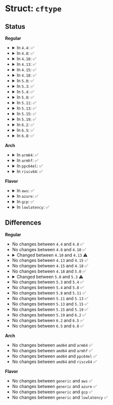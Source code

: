 # Struct: <code>cftype</code>

## Status
<b>Regular</b>
<ul>
<li>
<details>
<summary>In <code>4.4</code>: ✅</summary>

```c
struct cftype {
    char name[64];
    long unsigned int private;
    size_t max_write_len;
    unsigned int flags;
    unsigned int file_offset;
    struct cgroup_subsys *ss;
    struct list_head node;
    struct kernfs_ops *kf_ops;
    u64 (*read_u64)(struct cgroup_subsys_state *, struct cftype *);
    s64 (*read_s64)(struct cgroup_subsys_state *, struct cftype *);
    int (*seq_show)(struct seq_file *, void *);
    void * (*seq_start)(struct seq_file *, loff_t *);
    void * (*seq_next)(struct seq_file *, void *, loff_t *);
    void (*seq_stop)(struct seq_file *, void *);
    int (*write_u64)(struct cgroup_subsys_state *, struct cftype *, u64);
    int (*write_s64)(struct cgroup_subsys_state *, struct cftype *, s64);
    ssize_t (*write)(struct kernfs_open_file *, char *, size_t, loff_t);
};
```
</details>
</li>
<li>
<details>
<summary>In <code>4.8</code>: ✅</summary>

```c
struct cftype {
    char name[64];
    long unsigned int private;
    size_t max_write_len;
    unsigned int flags;
    unsigned int file_offset;
    struct cgroup_subsys *ss;
    struct list_head node;
    struct kernfs_ops *kf_ops;
    u64 (*read_u64)(struct cgroup_subsys_state *, struct cftype *);
    s64 (*read_s64)(struct cgroup_subsys_state *, struct cftype *);
    int (*seq_show)(struct seq_file *, void *);
    void * (*seq_start)(struct seq_file *, loff_t *);
    void * (*seq_next)(struct seq_file *, void *, loff_t *);
    void (*seq_stop)(struct seq_file *, void *);
    int (*write_u64)(struct cgroup_subsys_state *, struct cftype *, u64);
    int (*write_s64)(struct cgroup_subsys_state *, struct cftype *, s64);
    ssize_t (*write)(struct kernfs_open_file *, char *, size_t, loff_t);
};
```
</details>
</li>
<li>
<details>
<summary>In <code>4.10</code>: ✅</summary>

```c
struct cftype {
    char name[64];
    long unsigned int private;
    size_t max_write_len;
    unsigned int flags;
    unsigned int file_offset;
    struct cgroup_subsys *ss;
    struct list_head node;
    struct kernfs_ops *kf_ops;
    u64 (*read_u64)(struct cgroup_subsys_state *, struct cftype *);
    s64 (*read_s64)(struct cgroup_subsys_state *, struct cftype *);
    int (*seq_show)(struct seq_file *, void *);
    void * (*seq_start)(struct seq_file *, loff_t *);
    void * (*seq_next)(struct seq_file *, void *, loff_t *);
    void (*seq_stop)(struct seq_file *, void *);
    int (*write_u64)(struct cgroup_subsys_state *, struct cftype *, u64);
    int (*write_s64)(struct cgroup_subsys_state *, struct cftype *, s64);
    ssize_t (*write)(struct kernfs_open_file *, char *, size_t, loff_t);
};
```
</details>
</li>
<li>
<details>
<summary>In <code>4.13</code>: ✅</summary>

```c
struct cftype {
    char name[64];
    long unsigned int private;
    size_t max_write_len;
    unsigned int flags;
    unsigned int file_offset;
    struct cgroup_subsys *ss;
    struct list_head node;
    struct kernfs_ops *kf_ops;
    int (*open)(struct kernfs_open_file *);
    void (*release)(struct kernfs_open_file *);
    u64 (*read_u64)(struct cgroup_subsys_state *, struct cftype *);
    s64 (*read_s64)(struct cgroup_subsys_state *, struct cftype *);
    int (*seq_show)(struct seq_file *, void *);
    void * (*seq_start)(struct seq_file *, loff_t *);
    void * (*seq_next)(struct seq_file *, void *, loff_t *);
    void (*seq_stop)(struct seq_file *, void *);
    int (*write_u64)(struct cgroup_subsys_state *, struct cftype *, u64);
    int (*write_s64)(struct cgroup_subsys_state *, struct cftype *, s64);
    ssize_t (*write)(struct kernfs_open_file *, char *, size_t, loff_t);
};
```
</details>
</li>
<li>
<details>
<summary>In <code>4.15</code>: ✅</summary>

```c
struct cftype {
    char name[64];
    long unsigned int private;
    size_t max_write_len;
    unsigned int flags;
    unsigned int file_offset;
    struct cgroup_subsys *ss;
    struct list_head node;
    struct kernfs_ops *kf_ops;
    int (*open)(struct kernfs_open_file *);
    void (*release)(struct kernfs_open_file *);
    u64 (*read_u64)(struct cgroup_subsys_state *, struct cftype *);
    s64 (*read_s64)(struct cgroup_subsys_state *, struct cftype *);
    int (*seq_show)(struct seq_file *, void *);
    void * (*seq_start)(struct seq_file *, loff_t *);
    void * (*seq_next)(struct seq_file *, void *, loff_t *);
    void (*seq_stop)(struct seq_file *, void *);
    int (*write_u64)(struct cgroup_subsys_state *, struct cftype *, u64);
    int (*write_s64)(struct cgroup_subsys_state *, struct cftype *, s64);
    ssize_t (*write)(struct kernfs_open_file *, char *, size_t, loff_t);
};
```
</details>
</li>
<li>
<details>
<summary>In <code>4.18</code>: ✅</summary>

```c
struct cftype {
    char name[64];
    long unsigned int private;
    size_t max_write_len;
    unsigned int flags;
    unsigned int file_offset;
    struct cgroup_subsys *ss;
    struct list_head node;
    struct kernfs_ops *kf_ops;
    int (*open)(struct kernfs_open_file *);
    void (*release)(struct kernfs_open_file *);
    u64 (*read_u64)(struct cgroup_subsys_state *, struct cftype *);
    s64 (*read_s64)(struct cgroup_subsys_state *, struct cftype *);
    int (*seq_show)(struct seq_file *, void *);
    void * (*seq_start)(struct seq_file *, loff_t *);
    void * (*seq_next)(struct seq_file *, void *, loff_t *);
    void (*seq_stop)(struct seq_file *, void *);
    int (*write_u64)(struct cgroup_subsys_state *, struct cftype *, u64);
    int (*write_s64)(struct cgroup_subsys_state *, struct cftype *, s64);
    ssize_t (*write)(struct kernfs_open_file *, char *, size_t, loff_t);
};
```
</details>
</li>
<li>
<details>
<summary>In <code>5.0</code>: ✅</summary>

```c
struct cftype {
    char name[64];
    long unsigned int private;
    size_t max_write_len;
    unsigned int flags;
    unsigned int file_offset;
    struct cgroup_subsys *ss;
    struct list_head node;
    struct kernfs_ops *kf_ops;
    int (*open)(struct kernfs_open_file *);
    void (*release)(struct kernfs_open_file *);
    u64 (*read_u64)(struct cgroup_subsys_state *, struct cftype *);
    s64 (*read_s64)(struct cgroup_subsys_state *, struct cftype *);
    int (*seq_show)(struct seq_file *, void *);
    void * (*seq_start)(struct seq_file *, loff_t *);
    void * (*seq_next)(struct seq_file *, void *, loff_t *);
    void (*seq_stop)(struct seq_file *, void *);
    int (*write_u64)(struct cgroup_subsys_state *, struct cftype *, u64);
    int (*write_s64)(struct cgroup_subsys_state *, struct cftype *, s64);
    ssize_t (*write)(struct kernfs_open_file *, char *, size_t, loff_t);
};
```
</details>
</li>
<li>
<details>
<summary>In <code>5.3</code>: ✅</summary>

```c
struct cftype {
    char name[64];
    long unsigned int private;
    size_t max_write_len;
    unsigned int flags;
    unsigned int file_offset;
    struct cgroup_subsys *ss;
    struct list_head node;
    struct kernfs_ops *kf_ops;
    int (*open)(struct kernfs_open_file *);
    void (*release)(struct kernfs_open_file *);
    u64 (*read_u64)(struct cgroup_subsys_state *, struct cftype *);
    s64 (*read_s64)(struct cgroup_subsys_state *, struct cftype *);
    int (*seq_show)(struct seq_file *, void *);
    void * (*seq_start)(struct seq_file *, loff_t *);
    void * (*seq_next)(struct seq_file *, void *, loff_t *);
    void (*seq_stop)(struct seq_file *, void *);
    int (*write_u64)(struct cgroup_subsys_state *, struct cftype *, u64);
    int (*write_s64)(struct cgroup_subsys_state *, struct cftype *, s64);
    ssize_t (*write)(struct kernfs_open_file *, char *, size_t, loff_t);
    __poll_t (*poll)(struct kernfs_open_file *, struct poll_table_struct *);
};
```
</details>
</li>
<li>
<details>
<summary>In <code>5.4</code>: ✅</summary>

```c
struct cftype {
    char name[64];
    long unsigned int private;
    size_t max_write_len;
    unsigned int flags;
    unsigned int file_offset;
    struct cgroup_subsys *ss;
    struct list_head node;
    struct kernfs_ops *kf_ops;
    int (*open)(struct kernfs_open_file *);
    void (*release)(struct kernfs_open_file *);
    u64 (*read_u64)(struct cgroup_subsys_state *, struct cftype *);
    s64 (*read_s64)(struct cgroup_subsys_state *, struct cftype *);
    int (*seq_show)(struct seq_file *, void *);
    void * (*seq_start)(struct seq_file *, loff_t *);
    void * (*seq_next)(struct seq_file *, void *, loff_t *);
    void (*seq_stop)(struct seq_file *, void *);
    int (*write_u64)(struct cgroup_subsys_state *, struct cftype *, u64);
    int (*write_s64)(struct cgroup_subsys_state *, struct cftype *, s64);
    ssize_t (*write)(struct kernfs_open_file *, char *, size_t, loff_t);
    __poll_t (*poll)(struct kernfs_open_file *, struct poll_table_struct *);
};
```
</details>
</li>
<li>
<details>
<summary>In <code>5.8</code>: ✅</summary>

```c
struct cftype {
    char name[64];
    long unsigned int private;
    size_t max_write_len;
    unsigned int flags;
    unsigned int file_offset;
    struct cgroup_subsys *ss;
    struct list_head node;
    struct kernfs_ops *kf_ops;
    int (*open)(struct kernfs_open_file *);
    void (*release)(struct kernfs_open_file *);
    u64 (*read_u64)(struct cgroup_subsys_state *, struct cftype *);
    s64 (*read_s64)(struct cgroup_subsys_state *, struct cftype *);
    int (*seq_show)(struct seq_file *, void *);
    void * (*seq_start)(struct seq_file *, loff_t *);
    void * (*seq_next)(struct seq_file *, void *, loff_t *);
    void (*seq_stop)(struct seq_file *, void *);
    int (*write_u64)(struct cgroup_subsys_state *, struct cftype *, u64);
    int (*write_s64)(struct cgroup_subsys_state *, struct cftype *, s64);
    ssize_t (*write)(struct kernfs_open_file *, char *, size_t, loff_t);
    __poll_t (*poll)(struct kernfs_open_file *, struct poll_table_struct *);
};
```
</details>
</li>
<li>
<details>
<summary>In <code>5.11</code>: ✅</summary>

```c
struct cftype {
    char name[64];
    long unsigned int private;
    size_t max_write_len;
    unsigned int flags;
    unsigned int file_offset;
    struct cgroup_subsys *ss;
    struct list_head node;
    struct kernfs_ops *kf_ops;
    int (*open)(struct kernfs_open_file *);
    void (*release)(struct kernfs_open_file *);
    u64 (*read_u64)(struct cgroup_subsys_state *, struct cftype *);
    s64 (*read_s64)(struct cgroup_subsys_state *, struct cftype *);
    int (*seq_show)(struct seq_file *, void *);
    void * (*seq_start)(struct seq_file *, loff_t *);
    void * (*seq_next)(struct seq_file *, void *, loff_t *);
    void (*seq_stop)(struct seq_file *, void *);
    int (*write_u64)(struct cgroup_subsys_state *, struct cftype *, u64);
    int (*write_s64)(struct cgroup_subsys_state *, struct cftype *, s64);
    ssize_t (*write)(struct kernfs_open_file *, char *, size_t, loff_t);
    __poll_t (*poll)(struct kernfs_open_file *, struct poll_table_struct *);
};
```
</details>
</li>
<li>
<details>
<summary>In <code>5.13</code>: ✅</summary>

```c
struct cftype {
    char name[64];
    long unsigned int private;
    size_t max_write_len;
    unsigned int flags;
    unsigned int file_offset;
    struct cgroup_subsys *ss;
    struct list_head node;
    struct kernfs_ops *kf_ops;
    int (*open)(struct kernfs_open_file *);
    void (*release)(struct kernfs_open_file *);
    u64 (*read_u64)(struct cgroup_subsys_state *, struct cftype *);
    s64 (*read_s64)(struct cgroup_subsys_state *, struct cftype *);
    int (*seq_show)(struct seq_file *, void *);
    void * (*seq_start)(struct seq_file *, loff_t *);
    void * (*seq_next)(struct seq_file *, void *, loff_t *);
    void (*seq_stop)(struct seq_file *, void *);
    int (*write_u64)(struct cgroup_subsys_state *, struct cftype *, u64);
    int (*write_s64)(struct cgroup_subsys_state *, struct cftype *, s64);
    ssize_t (*write)(struct kernfs_open_file *, char *, size_t, loff_t);
    __poll_t (*poll)(struct kernfs_open_file *, struct poll_table_struct *);
};
```
</details>
</li>
<li>
<details>
<summary>In <code>5.15</code>: ✅</summary>

```c
struct cftype {
    char name[64];
    long unsigned int private;
    size_t max_write_len;
    unsigned int flags;
    unsigned int file_offset;
    struct cgroup_subsys *ss;
    struct list_head node;
    struct kernfs_ops *kf_ops;
    int (*open)(struct kernfs_open_file *);
    void (*release)(struct kernfs_open_file *);
    u64 (*read_u64)(struct cgroup_subsys_state *, struct cftype *);
    s64 (*read_s64)(struct cgroup_subsys_state *, struct cftype *);
    int (*seq_show)(struct seq_file *, void *);
    void * (*seq_start)(struct seq_file *, loff_t *);
    void * (*seq_next)(struct seq_file *, void *, loff_t *);
    void (*seq_stop)(struct seq_file *, void *);
    int (*write_u64)(struct cgroup_subsys_state *, struct cftype *, u64);
    int (*write_s64)(struct cgroup_subsys_state *, struct cftype *, s64);
    ssize_t (*write)(struct kernfs_open_file *, char *, size_t, loff_t);
    __poll_t (*poll)(struct kernfs_open_file *, struct poll_table_struct *);
};
```
</details>
</li>
<li>
<details>
<summary>In <code>5.19</code>: ✅</summary>

```c
struct cftype {
    char name[64];
    long unsigned int private;
    size_t max_write_len;
    unsigned int flags;
    unsigned int file_offset;
    struct cgroup_subsys *ss;
    struct list_head node;
    struct kernfs_ops *kf_ops;
    int (*open)(struct kernfs_open_file *);
    void (*release)(struct kernfs_open_file *);
    u64 (*read_u64)(struct cgroup_subsys_state *, struct cftype *);
    s64 (*read_s64)(struct cgroup_subsys_state *, struct cftype *);
    int (*seq_show)(struct seq_file *, void *);
    void * (*seq_start)(struct seq_file *, loff_t *);
    void * (*seq_next)(struct seq_file *, void *, loff_t *);
    void (*seq_stop)(struct seq_file *, void *);
    int (*write_u64)(struct cgroup_subsys_state *, struct cftype *, u64);
    int (*write_s64)(struct cgroup_subsys_state *, struct cftype *, s64);
    ssize_t (*write)(struct kernfs_open_file *, char *, size_t, loff_t);
    __poll_t (*poll)(struct kernfs_open_file *, struct poll_table_struct *);
};
```
</details>
</li>
<li>
<details>
<summary>In <code>6.2</code>: ✅</summary>

```c
struct cftype {
    char name[64];
    long unsigned int private;
    size_t max_write_len;
    unsigned int flags;
    unsigned int file_offset;
    struct cgroup_subsys *ss;
    struct list_head node;
    struct kernfs_ops *kf_ops;
    int (*open)(struct kernfs_open_file *);
    void (*release)(struct kernfs_open_file *);
    u64 (*read_u64)(struct cgroup_subsys_state *, struct cftype *);
    s64 (*read_s64)(struct cgroup_subsys_state *, struct cftype *);
    int (*seq_show)(struct seq_file *, void *);
    void * (*seq_start)(struct seq_file *, loff_t *);
    void * (*seq_next)(struct seq_file *, void *, loff_t *);
    void (*seq_stop)(struct seq_file *, void *);
    int (*write_u64)(struct cgroup_subsys_state *, struct cftype *, u64);
    int (*write_s64)(struct cgroup_subsys_state *, struct cftype *, s64);
    ssize_t (*write)(struct kernfs_open_file *, char *, size_t, loff_t);
    __poll_t (*poll)(struct kernfs_open_file *, struct poll_table_struct *);
};
```
</details>
</li>
<li>
<details>
<summary>In <code>6.5</code>: ✅</summary>

```c
struct cftype {
    char name[64];
    long unsigned int private;
    size_t max_write_len;
    unsigned int flags;
    unsigned int file_offset;
    struct cgroup_subsys *ss;
    struct list_head node;
    struct kernfs_ops *kf_ops;
    int (*open)(struct kernfs_open_file *);
    void (*release)(struct kernfs_open_file *);
    u64 (*read_u64)(struct cgroup_subsys_state *, struct cftype *);
    s64 (*read_s64)(struct cgroup_subsys_state *, struct cftype *);
    int (*seq_show)(struct seq_file *, void *);
    void * (*seq_start)(struct seq_file *, loff_t *);
    void * (*seq_next)(struct seq_file *, void *, loff_t *);
    void (*seq_stop)(struct seq_file *, void *);
    int (*write_u64)(struct cgroup_subsys_state *, struct cftype *, u64);
    int (*write_s64)(struct cgroup_subsys_state *, struct cftype *, s64);
    ssize_t (*write)(struct kernfs_open_file *, char *, size_t, loff_t);
    __poll_t (*poll)(struct kernfs_open_file *, struct poll_table_struct *);
};
```
</details>
</li>
<li>
<details>
<summary>In <code>6.8</code>: ✅</summary>

```c
struct cftype {
    char name[64];
    long unsigned int private;
    size_t max_write_len;
    unsigned int flags;
    unsigned int file_offset;
    struct cgroup_subsys *ss;
    struct list_head node;
    struct kernfs_ops *kf_ops;
    int (*open)(struct kernfs_open_file *);
    void (*release)(struct kernfs_open_file *);
    u64 (*read_u64)(struct cgroup_subsys_state *, struct cftype *);
    s64 (*read_s64)(struct cgroup_subsys_state *, struct cftype *);
    int (*seq_show)(struct seq_file *, void *);
    void * (*seq_start)(struct seq_file *, loff_t *);
    void * (*seq_next)(struct seq_file *, void *, loff_t *);
    void (*seq_stop)(struct seq_file *, void *);
    int (*write_u64)(struct cgroup_subsys_state *, struct cftype *, u64);
    int (*write_s64)(struct cgroup_subsys_state *, struct cftype *, s64);
    ssize_t (*write)(struct kernfs_open_file *, char *, size_t, loff_t);
    __poll_t (*poll)(struct kernfs_open_file *, struct poll_table_struct *);
};
```
</details>
</li>
</ul>
<b>Arch</b>
<ul>
<li>
<details>
<summary>In <code>arm64</code>: ✅</summary>

```c
struct cftype {
    char name[64];
    long unsigned int private;
    size_t max_write_len;
    unsigned int flags;
    unsigned int file_offset;
    struct cgroup_subsys *ss;
    struct list_head node;
    struct kernfs_ops *kf_ops;
    int (*open)(struct kernfs_open_file *);
    void (*release)(struct kernfs_open_file *);
    u64 (*read_u64)(struct cgroup_subsys_state *, struct cftype *);
    s64 (*read_s64)(struct cgroup_subsys_state *, struct cftype *);
    int (*seq_show)(struct seq_file *, void *);
    void * (*seq_start)(struct seq_file *, loff_t *);
    void * (*seq_next)(struct seq_file *, void *, loff_t *);
    void (*seq_stop)(struct seq_file *, void *);
    int (*write_u64)(struct cgroup_subsys_state *, struct cftype *, u64);
    int (*write_s64)(struct cgroup_subsys_state *, struct cftype *, s64);
    ssize_t (*write)(struct kernfs_open_file *, char *, size_t, loff_t);
    __poll_t (*poll)(struct kernfs_open_file *, struct poll_table_struct *);
};
```
</details>
</li>
<li>
<details>
<summary>In <code>armhf</code>: ✅</summary>

```c
struct cftype {
    char name[64];
    long unsigned int private;
    size_t max_write_len;
    unsigned int flags;
    unsigned int file_offset;
    struct cgroup_subsys *ss;
    struct list_head node;
    struct kernfs_ops *kf_ops;
    int (*open)(struct kernfs_open_file *);
    void (*release)(struct kernfs_open_file *);
    u64 (*read_u64)(struct cgroup_subsys_state *, struct cftype *);
    s64 (*read_s64)(struct cgroup_subsys_state *, struct cftype *);
    int (*seq_show)(struct seq_file *, void *);
    void * (*seq_start)(struct seq_file *, loff_t *);
    void * (*seq_next)(struct seq_file *, void *, loff_t *);
    void (*seq_stop)(struct seq_file *, void *);
    int (*write_u64)(struct cgroup_subsys_state *, struct cftype *, u64);
    int (*write_s64)(struct cgroup_subsys_state *, struct cftype *, s64);
    ssize_t (*write)(struct kernfs_open_file *, char *, size_t, loff_t);
    __poll_t (*poll)(struct kernfs_open_file *, struct poll_table_struct *);
};
```
</details>
</li>
<li>
<details>
<summary>In <code>ppc64el</code>: ✅</summary>

```c
struct cftype {
    char name[64];
    long unsigned int private;
    size_t max_write_len;
    unsigned int flags;
    unsigned int file_offset;
    struct cgroup_subsys *ss;
    struct list_head node;
    struct kernfs_ops *kf_ops;
    int (*open)(struct kernfs_open_file *);
    void (*release)(struct kernfs_open_file *);
    u64 (*read_u64)(struct cgroup_subsys_state *, struct cftype *);
    s64 (*read_s64)(struct cgroup_subsys_state *, struct cftype *);
    int (*seq_show)(struct seq_file *, void *);
    void * (*seq_start)(struct seq_file *, loff_t *);
    void * (*seq_next)(struct seq_file *, void *, loff_t *);
    void (*seq_stop)(struct seq_file *, void *);
    int (*write_u64)(struct cgroup_subsys_state *, struct cftype *, u64);
    int (*write_s64)(struct cgroup_subsys_state *, struct cftype *, s64);
    ssize_t (*write)(struct kernfs_open_file *, char *, size_t, loff_t);
    __poll_t (*poll)(struct kernfs_open_file *, struct poll_table_struct *);
};
```
</details>
</li>
<li>
<details>
<summary>In <code>riscv64</code>: ✅</summary>

```c
struct cftype {
    char name[64];
    long unsigned int private;
    size_t max_write_len;
    unsigned int flags;
    unsigned int file_offset;
    struct cgroup_subsys *ss;
    struct list_head node;
    struct kernfs_ops *kf_ops;
    int (*open)(struct kernfs_open_file *);
    void (*release)(struct kernfs_open_file *);
    u64 (*read_u64)(struct cgroup_subsys_state *, struct cftype *);
    s64 (*read_s64)(struct cgroup_subsys_state *, struct cftype *);
    int (*seq_show)(struct seq_file *, void *);
    void * (*seq_start)(struct seq_file *, loff_t *);
    void * (*seq_next)(struct seq_file *, void *, loff_t *);
    void (*seq_stop)(struct seq_file *, void *);
    int (*write_u64)(struct cgroup_subsys_state *, struct cftype *, u64);
    int (*write_s64)(struct cgroup_subsys_state *, struct cftype *, s64);
    ssize_t (*write)(struct kernfs_open_file *, char *, size_t, loff_t);
    __poll_t (*poll)(struct kernfs_open_file *, struct poll_table_struct *);
};
```
</details>
</li>
</ul>
<b>Flavor</b>
<ul>
<li>
<details>
<summary>In <code>aws</code>: ✅</summary>

```c
struct cftype {
    char name[64];
    long unsigned int private;
    size_t max_write_len;
    unsigned int flags;
    unsigned int file_offset;
    struct cgroup_subsys *ss;
    struct list_head node;
    struct kernfs_ops *kf_ops;
    int (*open)(struct kernfs_open_file *);
    void (*release)(struct kernfs_open_file *);
    u64 (*read_u64)(struct cgroup_subsys_state *, struct cftype *);
    s64 (*read_s64)(struct cgroup_subsys_state *, struct cftype *);
    int (*seq_show)(struct seq_file *, void *);
    void * (*seq_start)(struct seq_file *, loff_t *);
    void * (*seq_next)(struct seq_file *, void *, loff_t *);
    void (*seq_stop)(struct seq_file *, void *);
    int (*write_u64)(struct cgroup_subsys_state *, struct cftype *, u64);
    int (*write_s64)(struct cgroup_subsys_state *, struct cftype *, s64);
    ssize_t (*write)(struct kernfs_open_file *, char *, size_t, loff_t);
    __poll_t (*poll)(struct kernfs_open_file *, struct poll_table_struct *);
};
```
</details>
</li>
<li>
<details>
<summary>In <code>azure</code>: ✅</summary>

```c
struct cftype {
    char name[64];
    long unsigned int private;
    size_t max_write_len;
    unsigned int flags;
    unsigned int file_offset;
    struct cgroup_subsys *ss;
    struct list_head node;
    struct kernfs_ops *kf_ops;
    int (*open)(struct kernfs_open_file *);
    void (*release)(struct kernfs_open_file *);
    u64 (*read_u64)(struct cgroup_subsys_state *, struct cftype *);
    s64 (*read_s64)(struct cgroup_subsys_state *, struct cftype *);
    int (*seq_show)(struct seq_file *, void *);
    void * (*seq_start)(struct seq_file *, loff_t *);
    void * (*seq_next)(struct seq_file *, void *, loff_t *);
    void (*seq_stop)(struct seq_file *, void *);
    int (*write_u64)(struct cgroup_subsys_state *, struct cftype *, u64);
    int (*write_s64)(struct cgroup_subsys_state *, struct cftype *, s64);
    ssize_t (*write)(struct kernfs_open_file *, char *, size_t, loff_t);
    __poll_t (*poll)(struct kernfs_open_file *, struct poll_table_struct *);
};
```
</details>
</li>
<li>
<details>
<summary>In <code>gcp</code>: ✅</summary>

```c
struct cftype {
    char name[64];
    long unsigned int private;
    size_t max_write_len;
    unsigned int flags;
    unsigned int file_offset;
    struct cgroup_subsys *ss;
    struct list_head node;
    struct kernfs_ops *kf_ops;
    int (*open)(struct kernfs_open_file *);
    void (*release)(struct kernfs_open_file *);
    u64 (*read_u64)(struct cgroup_subsys_state *, struct cftype *);
    s64 (*read_s64)(struct cgroup_subsys_state *, struct cftype *);
    int (*seq_show)(struct seq_file *, void *);
    void * (*seq_start)(struct seq_file *, loff_t *);
    void * (*seq_next)(struct seq_file *, void *, loff_t *);
    void (*seq_stop)(struct seq_file *, void *);
    int (*write_u64)(struct cgroup_subsys_state *, struct cftype *, u64);
    int (*write_s64)(struct cgroup_subsys_state *, struct cftype *, s64);
    ssize_t (*write)(struct kernfs_open_file *, char *, size_t, loff_t);
    __poll_t (*poll)(struct kernfs_open_file *, struct poll_table_struct *);
};
```
</details>
</li>
<li>
<details>
<summary>In <code>lowlatency</code>: ✅</summary>

```c
struct cftype {
    char name[64];
    long unsigned int private;
    size_t max_write_len;
    unsigned int flags;
    unsigned int file_offset;
    struct cgroup_subsys *ss;
    struct list_head node;
    struct kernfs_ops *kf_ops;
    int (*open)(struct kernfs_open_file *);
    void (*release)(struct kernfs_open_file *);
    u64 (*read_u64)(struct cgroup_subsys_state *, struct cftype *);
    s64 (*read_s64)(struct cgroup_subsys_state *, struct cftype *);
    int (*seq_show)(struct seq_file *, void *);
    void * (*seq_start)(struct seq_file *, loff_t *);
    void * (*seq_next)(struct seq_file *, void *, loff_t *);
    void (*seq_stop)(struct seq_file *, void *);
    int (*write_u64)(struct cgroup_subsys_state *, struct cftype *, u64);
    int (*write_s64)(struct cgroup_subsys_state *, struct cftype *, s64);
    ssize_t (*write)(struct kernfs_open_file *, char *, size_t, loff_t);
    __poll_t (*poll)(struct kernfs_open_file *, struct poll_table_struct *);
};
```
</details>
</li>
</ul>

## Differences
<b>Regular</b>
<ul>
<li>
No changes between <code>4.4</code> and <code>4.8</code> ✅
</li>
<li>
No changes between <code>4.8</code> and <code>4.10</code> ✅
</li>
<li>
<details>
<summary>Changed between <code>4.10</code> and <code>4.13</code> ⚠️</summary>
<ul>
<li>
<b>Field added. </b>
<code>int (*open)(struct kernfs_open_file *)</code>
</li>
<li>
<b>Field added. </b>
<code>void (*release)(struct kernfs_open_file *)</code>
</li>
</ul>
</details>
</li>
<li>
No changes between <code>4.13</code> and <code>4.15</code> ✅
</li>
<li>
No changes between <code>4.15</code> and <code>4.18</code> ✅
</li>
<li>
No changes between <code>4.18</code> and <code>5.0</code> ✅
</li>
<li>
<details>
<summary>Changed between <code>5.0</code> and <code>5.3</code> ⚠️</summary>
<ul>
<li>
<b>Field added. </b>
<code>__poll_t (*poll)(struct kernfs_open_file *, struct poll_table_struct *)</code>
</li>
</ul>
</details>
</li>
<li>
No changes between <code>5.3</code> and <code>5.4</code> ✅
</li>
<li>
No changes between <code>5.4</code> and <code>5.8</code> ✅
</li>
<li>
No changes between <code>5.8</code> and <code>5.11</code> ✅
</li>
<li>
No changes between <code>5.11</code> and <code>5.13</code> ✅
</li>
<li>
No changes between <code>5.13</code> and <code>5.15</code> ✅
</li>
<li>
No changes between <code>5.15</code> and <code>5.19</code> ✅
</li>
<li>
No changes between <code>5.19</code> and <code>6.2</code> ✅
</li>
<li>
No changes between <code>6.2</code> and <code>6.5</code> ✅
</li>
<li>
No changes between <code>6.5</code> and <code>6.8</code> ✅
</li>
</ul>
<b>Arch</b>
<ul>
<li>
No changes between <code>amd64</code> and <code>arm64</code> ✅
</li>
<li>
No changes between <code>amd64</code> and <code>armhf</code> ✅
</li>
<li>
No changes between <code>amd64</code> and <code>ppc64el</code> ✅
</li>
<li>
No changes between <code>amd64</code> and <code>riscv64</code> ✅
</li>
</ul>
<b>Flavor</b>
<ul>
<li>
No changes between <code>generic</code> and <code>aws</code> ✅
</li>
<li>
No changes between <code>generic</code> and <code>azure</code> ✅
</li>
<li>
No changes between <code>generic</code> and <code>gcp</code> ✅
</li>
<li>
No changes between <code>generic</code> and <code>lowlatency</code> ✅
</li>
</ul>
